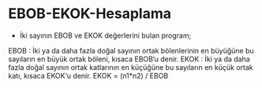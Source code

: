 # EBOB-EKOK-Hesaplama
- İki sayının EBOB ve EKOK değerlerini bulan program;

EBOB : İki ya da daha fazla doğal sayının ortak bölenlerinin en büyüğüne bu sayıların en büyük ortak böleni, kısaca EBOB‘u denir.
EKOK : İki ya da daha fazla doğal sayının ortak katlarının en küçüğüne bu sayıların en küçük ortak katı, kısaca EKOK‘u denir.
EKOK = (n1*n2) / EBOB
